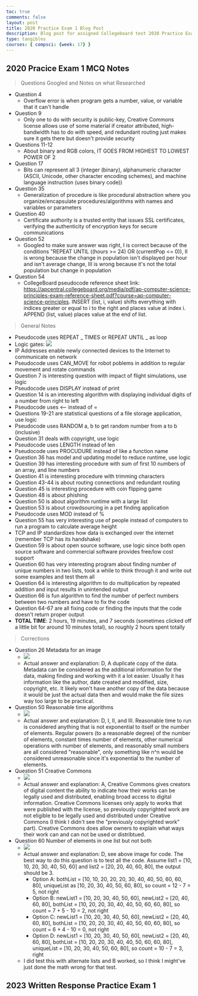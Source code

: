```yaml
---
toc: true
comments: false
layout: post
title: 2020 Practice Exam 1 Blog Post
description: Blog post for assigned Collegeboard test 2020 Practice Exam 1 MCQ with notes, time taken, and corrections
type: tangibles
courses: { compsci: {week: 17} }
---
```


## 2020 Pracice Exam 1 MCQ Notes
> Questions Googled and Notes on what Researched
- Question 4
    - Overflow error is when program gets a number, value, or variable that it can't handle
- Question 9
    - Only one to do with security is public-key, Creative Commons license allows use of some material if creator attributed, high-bandwidth has to do with speed, and redundant routing just makes sure it gets there but doesn't provide security
- Questions 11-12
    - About binary and RGB colors, IT GOES FROM HIGHEST TO LOWEST POWER OF 2
- Question 17
    - Bits can represent all 3 (integer (binary), alphanumeric character (ASCII, Unicode, other character encoding schemes), and machine language instruction (uses binary code))
- Question 35
    - Generalization of procedure is like procedural abstraction where you organize/encapsulate procedures/algorithms with names and variables or parameters
- Question 40
    - Certificate authority is a trusted entity that issues SSL certificates, verifying the authenticity of encryption keys for secure  communications
- Question 52
    - Googled to make sure answer was right, I is correct because of the conditions "REPEAT UNTIL ((hours >= 24) OR (currentPop <= 0)), II is wrong because the change in population isn't displayed per hour and isn't average change, III is wrong because it's not the total population but change in population
- Question 54
    - CollegeBoard pseudocode reference sheet link: https://apcentral.collegeboard.org/media/pdf/ap-computer-science-principles-exam-reference-sheet.pdf?course=ap-computer-science-principles. INSERT (list, i, value) shifts everything with indices greater or equal to i to the right and places value at index i. APPEND (list, value) places value at the end of list.

> General Notes
- Pseudocode uses REPEAT _ TIMES or REPEAT UNTIL _ as loop
- Logic gates: <img src="https://global.discourse-cdn.com/codecademy/original/5X/9/2/5/e/925ecf1588b896bd5e07dfd730abfb17b4c138ee.png">
- IP Addresses enable newly connected devices to the Internet to communicate on network
- Pseudocode uses CAN_MOVE for robot poblems in addition to regular movement and rotate commands
- Question 7 is interesting question with impact of flight simulations, use logic
- Pseudocode uses DISPLAY instead of print
- Question 14 is an interesting algorithm with displaying individual digits of a number from right to left
- Pseudocode uses <-- instead of =
- Questions 19-21 are statistical questions of a file storage application, use logic
- Pseudocode uses RANDOM a, b to get random number from a to b (inclusive)
- Question 31 deals with copyright, use logic
- Pseudocode uses LENGTH instead of len
- Pseudocode uses PROCUDURE instead of like a function name
- Question 36 has model and updating model to reduce runtime, use logic
- Question 39 has interesting procedure with sum of first 10 numbers of an array, and line numbers
- Question 41 is interesting procedure with trimming characters
- Question 43-44 is about routing connections and redundant routing
- Question 45 is interesting procedure with coin flipping game
- Question 48 is about phishing
- Question 50 is about algorithm runtime with a large list
- Question 53 is about crowdsourcing in a pet finding application
- Pseudocode uses MOD instead of %
- Question 55 has very interesting use of people instead of computers to run a program to calculate average height
- TCP and IP standardizes how data is exchanged over the internet (remember TCP has its handshake)
- Question 59 is about open source software, use logic since both open source software and commercial software provides free/low cost support
- Question 60 has very interesting program about finding number of unique numbers in two lists, took a while to think through it and write out some examples and test them all
- Question 64 is interesting algorithm to do multiplication by repeated addition and input results in unintended output
- Question 66 is fun algorithm to find the number of perfect numbers between two numbers and have to fix the code
- Question 64-67 are all fixing code or finding the inputs that the code doesn't return proper output
- **TOTAL TIME**: 2 hours, 19 minutes, and 7 seconds (sometimes clicked off a little bit for around 10 minutes total), so roughly 2 hours spent totally

> Corrections
- Question 26 Metadata for an image
    - <img src="https://i.postimg.cc/ZK6J0jTh/Q26.jpg">
    - Actual answer and explanation: D, A duplicate copy of the data. Metadata can be considered as the additional information for the data, making finding and working with it a lot easier. Usually it has information like the author, date created and modified, size, copyright, etc. It likely won't have another copy of the data because it would be just the actual data then and would make the file sizes way too large to be practical.
- Question 50 Reasonable time algorithms
    - <img src="https://i.postimg.cc/nhZpm7z9/Q50.jpg">
    - Actual answer and explanation: D, I, II, and III. Reasonable time to run is considered anything that is not exponential to itself or the number of elements. Regular powers (to a reasonable degree) of the number of elements, constant times number of elements, other numerical operations with number of elements, and reasonably small numbers are all considered "reasonable", only something like n^n would be considered unreasonable since it's exponential to the number of elements.
- Question 51 Creative Commons
    - <img src="https://i.postimg.cc/nhkZGzjR/Q51.jpg">
    - Actual answer and explanation: A, Creative Commons gives creators of digital content the ability to indicate how their works can be legally used and distributed, enabling broad access to digital information. Creative Commons licenses only apply to works that were published with the license, so previously copyrighted work are not eligible to be legally used and distributed under Creative Commons (I think I didn't see the "previously copyrighted work" part). Creative Commons does allow owners to explain what ways their work can and can not be used or distribtued.
- Question 60 Number of elements in one list but not both
    - <img src="https://i.postimg.cc/pdLvGHK2/Q60.jpg">
    - Actual answer and explanation: D, see above image for code. The best way to do this question is to test all the code. Assume list1 = [10, 10, 20, 30, 40, 50, 60] and list2 = [20, 20, 40, 60, 80], the output should be 3.
        - Option A: bothList = [10, 10, 20, 20, 20, 30, 40, 40, 50, 60, 60, 80], uniqueList as [10, 20, 30, 40, 50, 60, 80], so count = 12 - 7 = 5, not right
        - Option B: newList1 = [10, 20, 30, 40, 50, 60], newList2 = [20, 40, 60, 80], bothList = [10, 20, 20, 30, 40, 40, 50, 60, 60, 80], so count = 7 + 5 - 10 = 2, not right
        - Option C: newList1 = [10, 20, 30, 40, 50, 60], newList2 = [20, 40, 60, 80], bothList = [10, 20, 20, 30, 40, 40, 50, 60, 60, 80], so count = 6 + 4 - 10 = 0, not right
        - Option D: newList1 = [10, 20, 30, 40, 50, 60], newList2 = [20, 40, 60, 80], bothList = [10, 20, 20, 30, 40, 40, 50, 60, 60, 80], uniqueList = [10, 20, 30, 40, 50, 60, 80], so count = 10 - 7 = 3, right
    - I did test this with alternate lists and B worked, so I think I might've just done the math wrong for that test.

## 2023 Written Response Practice Exam 1